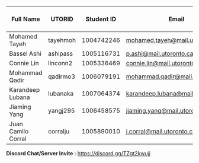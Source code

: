 | Full Name          | UTORID   | Student ID  | Email                             | Best Way to Contact | Discord Username | Phone number |
| -------------      | -------- | ----------  | ------------------------------    | ------------------- | ---------------- | ------------ |
| Mohamed Tayeh      | tayehmoh | 1004742246  | mohamed.tayeh@mail.utoronto.ca    | discord             | mohsaye3#4572    |              |
| Bassel Ashi        | ashipass | 1005116731  | p.ashi@mail.utoronto.ca           | discord             | Madric#8715      |              |
| Connie Lin         | linconn2 | 1005336469  | connie.lin@mail.utoronto.ca       | discord             | clj#8978         |              |
| Mohammad Qadir     | qadirmo3 | 1006079191  | mohammad.qadir@mail.utoronto.ca   | discord             | Domi#1725        |              |
| Karandeep Lubana   | lubanaka | 1007064374  | karandeep.lubana@mail.utoronto.ca | discord             | Giani#9167       |              |
| Jiaming Yang       | yangj295 | 1006458575  | jiaming.yang@mail.utoronto.ca     | discord             | Gloria Yang#1328 | 6476196612   |
| Juan Camilo Corral | corralju | 1005890010  | j.corral@mail.utoronto.ca         | discord             | Wikisaqui#0215   | 6477780735   |

**Discord Chat/Server Invite :** https://discord.gg/TZgt2kwujj
